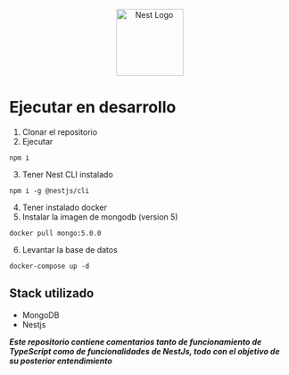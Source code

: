 <p align="center">
  <a href="http://nestjs.com/" target="blank"><img src="https://nestjs.com/img/logo-small.svg" width="120" alt="Nest Logo" /></a>
</p>

# Ejecutar en desarrollo

1. Clonar el repositorio
2. Ejecutar 
```
npm i
```
3. Tener Nest CLI instalado
```
npm i -g @nestjs/cli
```
4. Tener instalado docker
5. Instalar la imagen de mongodb (version 5)
```
docker pull mongo:5.0.0
```
6. Levantar la base de datos
```
docker-compose up -d
```

## Stack utilizado
* MongoDB
* Nestjs

***Este repositorio contiene comentarios tanto de funcionamiento de TypeScript como de funcionalidades de NestJs, todo con el objetivo de su posterior entendimiento***